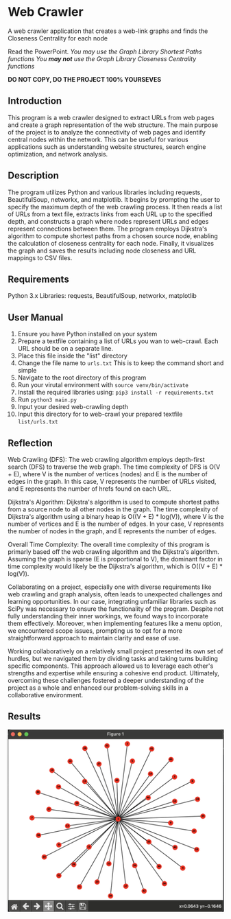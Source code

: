 # Web Crawler
A web crawler application that creates a web-link graphs and finds the Closeness Centrality for each node

Read the PowerPoint.
*You may use the Graph Library Shortest Paths functions*
*You **may not** use the Graph Library Closeness Centrality functions*

**DO NOT COPY, DO THE PROJECT 100% YOURSEVES**

## Introduction	
This program is a web crawler designed to extract URLs from web pages and create a graph representation of the web structure. The main purpose of the project is to analyze the connectivity of web pages and identify central nodes within the network. This can be useful for various applications such as understanding website structures, search engine optimization, and network analysis.

## Description
The program utilizes Python and various libraries including requests, BeautifulSoup, networkx, and matplotlib. It begins by prompting the user to specify the maximum depth of the web crawling process. It then reads a list of URLs from a text file, extracts links from each URL up to the specified depth, and constructs a graph where nodes represent URLs and edges represent connections between them. The program employs Dijkstra's algorithm to compute shortest paths from a chosen source node, enabling the calculation of closeness centrality for each node. Finally, it visualizes the graph and saves the results including node closeness and URL mappings to CSV files.

## Requirements	
Python 3.x
Libraries: requests, BeautifulSoup, networkx, matplotlib

## User Manual
1. Ensure you have Python installed on your system
2. Prepare a textfile containing a list of URLs you wan to web-crawl. Each URL should be on a separate line.
3. Place this file inside the "list" directory
4. Change the file name to
``urls.txt``
This is to keep the command short and simple
5. Navigate to the root directory of this program
6. Run your virutal environment with
``source venv/bin/activate``
7. Install the required libraries using:
``pip3 install -r requirements.txt``
8. Run
``python3 main.py``
9. Input your desired web-crawling depth
10. Input this directory for to web-crawl your prepared textfile 
``list/urls.txt``
## Reflection
Web Crawling (DFS):
The web crawling algorithm employs depth-first search (DFS) to traverse the web graph.
The time complexity of DFS is O(V + E), where V is the number of vertices (nodes) and E is the number of edges in the graph.
In this case, V represents the number of URLs visited, and E represents the number of hrefs found on each URL.

Dijkstra's Algorithm:
Dijkstra's algorithm is used to compute shortest paths from a source node to all other nodes in the graph.
The time complexity of Dijkstra's algorithm using a binary heap is O((V + E) * log(V)), where V is the number of vertices and E is the number of edges.
In your case, V represents the number of nodes in the graph, and E represents the number of edges.

Overall Time Complexity:
The overall time complexity of this program is primarly based off the web crawling algorithm and the Dijkstra's algorithm.
Assuming the graph is sparse (E is proportional to V), the dominant factor in time complexity would likely be the Dijkstra's algorithm, which is O((V + E) * log(V)).


Collaborating on a project, especially one with diverse requirements like web crawling and graph analysis, often leads to unexpected challenges and learning opportunities. In our case, integrating unfamiliar libraries such as SciPy was necessary to ensure the functionality of the program. Despite not fully understanding their inner workings, we found ways to incorporate them effectively. Moreover, when implementing features like a menu option, we encountered scope issues, prompting us to opt for a more straightforward approach to maintain clarity and ease of use.

Working collaboratively on a relatively small project presented its own set of hurdles, but we navigated them by dividing tasks and taking turns building specific components. This approach allowed us to leverage each other's strengths and expertise while ensuring a cohesive end product. Ultimately, overcoming these challenges fostered a deeper understanding of the project as a whole and enhanced our problem-solving skills in a collaborative environment.


## Results
![Sparse Tree created from depth 1 of a website (facebook.com)](image-1.png)
